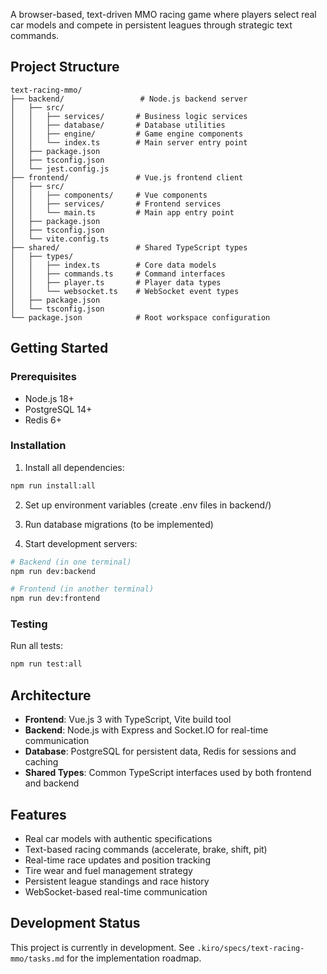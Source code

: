 A browser-based, text-driven MMO racing game where players select real car models and compete in persistent leagues through strategic text commands.

## Project Structure

```
text-racing-mmo/
├── backend/                 # Node.js backend server
│   ├── src/
│   │   ├── services/       # Business logic services
│   │   ├── database/       # Database utilities
│   │   ├── engine/         # Game engine components
│   │   └── index.ts        # Main server entry point
│   ├── package.json
│   ├── tsconfig.json
│   └── jest.config.js
├── frontend/               # Vue.js frontend client
│   ├── src/
│   │   ├── components/     # Vue components
│   │   ├── services/       # Frontend services
│   │   └── main.ts         # Main app entry point
│   ├── package.json
│   ├── tsconfig.json
│   └── vite.config.ts
├── shared/                 # Shared TypeScript types
│   ├── types/
│   │   ├── index.ts        # Core data models
│   │   ├── commands.ts     # Command interfaces
│   │   ├── player.ts       # Player data types
│   │   └── websocket.ts    # WebSocket event types
│   ├── package.json
│   └── tsconfig.json
└── package.json            # Root workspace configuration
```

## Getting Started

### Prerequisites
- Node.js 18+ 
- PostgreSQL 14+
- Redis 6+

### Installation

1. Install all dependencies:
```bash
npm run install:all
```

2. Set up environment variables (create .env files in backend/)

3. Run database migrations (to be implemented)

4. Start development servers:
```bash
# Backend (in one terminal)
npm run dev:backend

# Frontend (in another terminal)  
npm run dev:frontend
```

### Testing

Run all tests:
```bash
npm run test:all
```

## Architecture

- **Frontend**: Vue.js 3 with TypeScript, Vite build tool
- **Backend**: Node.js with Express and Socket.IO for real-time communication
- **Database**: PostgreSQL for persistent data, Redis for sessions and caching
- **Shared Types**: Common TypeScript interfaces used by both frontend and backend

## Features

- Real car models with authentic specifications
- Text-based racing commands (accelerate, brake, shift, pit)
- Real-time race updates and position tracking
- Tire wear and fuel management strategy
- Persistent league standings and race history
- WebSocket-based real-time communication

## Development Status

This project is currently in development. See `.kiro/specs/text-racing-mmo/tasks.md` for the implementation roadmap.
